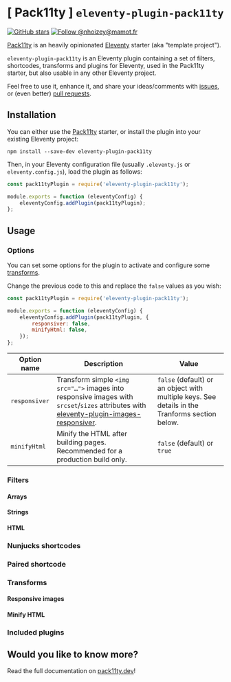 # [ Pack11ty ] `eleventy-plugin-pack11ty`

[![GitHub stars](https://img.shields.io/github/stars/nhoizey/eleventy-plugin-pack11ty.svg?style=social)](https://github.com/nhoizey/eleventy-plugin-pack11ty/stargazers)
[![Follow @nhoizey@mamot.fr](https://img.shields.io/mastodon/follow/000262395?domain=https%3A%2F%2Fmamot.fr&style=social)](https://mamot.fr/@nhoizey)

[Pack11ty](https://pack11ty.dev) is an heavily opinionated [Eleventy](https://www.11ty.dev/) starter (aka "template project").

`eleventy-plugin-pack11ty` is an Eleventy plugin containing a set of filters, shortcodes, transforms and plugins for Eleventy, used in the Pack11ty starter, but also usable in any other Eleventy project.

Feel free to use it, enhance it, and share your ideas/comments with [issues](https://github.com/nhoizey/eleventy-plugin-pack11ty/issues/new/choose), or (even better) [pull requests](https://github.com/nhoizey/eleventy-plugin-pack11ty/compare).

## Installation

You can either use the [Pack11ty](https://pack11ty.dev) starter, or install the plugin into your existing Eleventy project:

```shell
npm install --save-dev eleventy-plugin-pack11ty
```

Then, in your Eleventy configuration file (usually `.eleventy.js` or `eleventy.config.js`), load the plugin as follows:

```js
const pack11tyPlugin = require('eleventy-plugin-pack11ty');

module.exports = function (eleventyConfig) {
	eleventyConfig.addPlugin(pack11tyPlugin);
};
```

## Usage

### Options

You can set some options for the plugin to activate and configure some [transforms](#transforms).

Change the previous code to this and replace the `false` values as you wish:

```js
const pack11tyPlugin = require('eleventy-plugin-pack11ty');

module.exports = function (eleventyConfig) {
	eleventyConfig.addPlugin(pack11tyPlugin, {
		responsiver: false,
		minifyHtml: false,
	});
};
```

| **Option name** | **Description**                                                                                                                                                                                           | **Value**                                                                                      |
| --------------- | --------------------------------------------------------------------------------------------------------------------------------------------------------------------------------------------------------- | ---------------------------------------------------------------------------------------------- |
| `responsiver`   | Transform simple `<img src="…">` images into responsive images with `srcset`/`sizes` attributes with [eleventy-plugin-images-responsiver](https://nhoizey.github.io/eleventy-plugin-images-responsiver/). | `false` (default) or an object with multiple keys. See details in the Tranforms section below. |
| `minifyHtml`    | Minify the HTML after building pages. Recommended for a production build only.                                                                                                                            | `false` (default) or `true`                                                                    |

### Filters

#### Arrays

#### Strings

#### HTML

### Nunjucks shortcodes

### Paired shortcode

### Transforms

#### Responsive images

#### Minify HTML

### Included plugins

## Would you like to know more?

Read the full documentation on [pack11ty.dev](https://pack11ty.dev/)!
